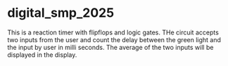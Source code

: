 # digital_smp_2025
This is a reaction timer with flipflops and logic gates.
THe circuit accepts two inputs from the user and count the delay between the green light and the input by user in milli seconds.
The average of the two inputs will be displayed in the display.
